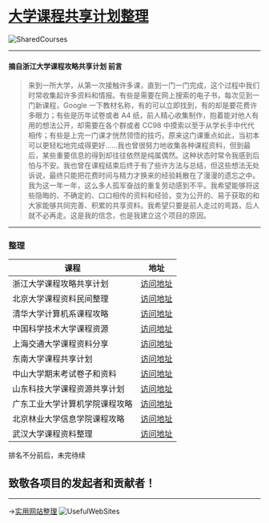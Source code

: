 # [大学课程共享计划整理](https://ctrlcoder.github.io/SharedCourses/)  
![SharedCourses](https://i.loli.net/2019/05/22/5ce4a722713b648959.png)

---

#### 摘自浙江大学课程攻略共享计划 前言
> 来到一所大学，从第一次接触许多课，直到一门一门完成，这个过程中我们时常收集起许多资料和情报。有些是需要在网上搜索的电子书，每次见到一门新课程，Google 一下教材名称，有的可以立即找到，有的却是要花费许多眼力；有些是历年试卷或者 A4 纸，前人精心收集制作，抱着能对他人有用的想法公开，却需要在各个群或者 CC98 中摸索以至于从学长手中代代相传；有些是上完一门课才恍然领悟的技巧，原来这门课重点如此，当初本可以更轻松地完成得更好……我也曾很努力地收集各种课程资料，但到最后，某些重要信息的得到却往往依然是纯属偶然。这种状态时常令我感到后怕与不安。我也曾在课程结束后终于有了些许方法与总结，但这些想法无处诉说，最终只能把花费时间与精力才换来的经验耗散在了漫漫的遗忘之中。我为这一年一年，这么多人孤军奋战的重复劳动感到不平。我希望能够将这些隐晦的、不确定的、口口相传的资料和经验，变为公开的、易于获取的和大家能够共同完善、积累的共享资料。我希望只要是前人走过的弯路，后人就不必再走。这是我的信念，也是我建立这个项目的原因。

---

### 整理 

 
| 课程    | 地址                 |
|-----------------|-----------------------------------------------------------------------|
| 浙江大学课程攻略共享计划    | [访问地址](https://qsctech.github.io/zju-icicles)                 |
| 北京大学课程资料民间整理    | [访问地址](https://lib-pku.github.io)                             |
| 清华大学计算机系课程攻略    | [访问地址](https://github.com/PKUanonym/REKCARC-TSC-UHT)           |
| 中国科学技术大学课程资源    | [访问地址](https://ustc-resource.github.io/USTC-Course)           |
| 上海交通大学课程资料分享    | [访问地址](https://github.com/CoolPhilChen/SJTU-Courses)           |
| 东南大学课程共享计划      | [访问地址](https://github.com/zjdx1998/seucourseshare)               |
| 中山大学期末考试卷子和资料   | [访问地址](https://github.com/sysuexam/SYSU-Exam)                   |
| 山东科技大学课程资源共享计划  | [访问地址](https://github.com/deepwzh/sdust-examination-materials) |
| 广东工业大学计算机学院课程攻略 | [访问地址](https://github.com/brenner8023/gdut-course)              |
| 北京林业大学信息学院课程攻略  | [访问地址](https://github.com/bljx/BFU-leaf)                        |
| 武汉大学课程资料整理      | [访问地址](https://github.com/openwhu/OpenWHU)                       |



排名不分前后，未完待续


## 致敬各项目的发起者和贡献者！
---
->[实用网站整理](https://ctrlcoder.github.io/UsefulWebSites/)
![UsefulWebSites](https://i.loli.net/2019/05/21/5ce3868cd133646786.png)
